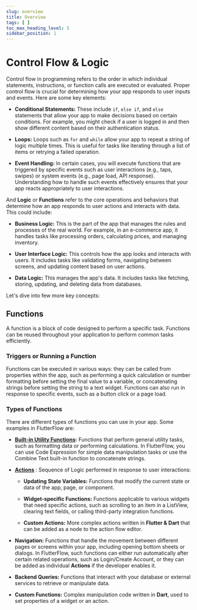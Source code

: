 ```yaml
---
slug: overview
title: Overview
tags: [ ]
toc_max_heading_level: 5
sidebar_position: 1
---
```


# Control Flow & Logic

Control flow in programming refers to the order in which individual statements, instructions, or
function calls are executed or evaluated. Proper control flow is crucial for determining how your
app responds to user inputs and events. Here are some key elements:

* **Conditional Statements:**
  These include `if`, `else if`, and `else` statements that allow your app to make decisions based on
  certain conditions. For example, you might check if a user is logged in and then show different
  content based on their authentication status.

* **Loops:**
  Loops such as `for` and `while` allow your app to repeat a string of logic multiple times. 
  This is useful for tasks like iterating through a list of items or retrying a failed operation.

* **Event Handling:**
  In certain cases, you will execute functions that are triggered by specific events such as user
  interactions (e.g., taps, swipes) or system events (e.g., page load, API response).
  Understanding how to handle such events effectively ensures that your app reacts appropriately to
  user interactions.

And **Logic** or **Functions** refer to the core operations and behaviors that determine how an app 
responds to user actions and interacts with data. This could include: 

* **Business Logic:** This is the part of the app that manages the rules and processes of the real 
world. For example, in an e-commerce app, it handles tasks like processing orders, calculating prices, and managing inventory.

* **User Interface Logic:** This controls how the app looks and interacts with users. It includes 
tasks like validating forms, navigating between screens, and updating content based on user actions.

* **Data Logic:** This manages the app's data. It includes tasks like fetching, storing, updating, 
and deleting data from databases.



Let's dive into few more key concepts:

## Functions

A function is a block of code designed to perform a specific task. Functions can be reused
throughout your application to perform common tasks efficiently.

### Triggers or Running a Function

Functions can be executed in various ways: they can be called from properties within the app, such
as performing a quick calculation or number formatting before setting the final value to a variable,
or concatenating strings before setting the string to a text widget. Functions can also run in
response to specific events, such as a button click or a page load.

### Types of Functions

There are different types of functions you can use in your app. Some examples in FlutterFlow are:

* **[Built-in Utility Functions](built-in-functions.md):** Functions that perform general utility 
  tasks, such as 
  formatting 
data or performing calculations. In FlutterFlow, you can use Code Expression for simple data manipulation tasks or use the Combine Text built-in function to concatenate strings.

* **[Actions](actions)** : Sequence of Logic performed in response to user interactions:
  * **Updating State Variables:** Functions that modify the current state or data of the app,
    page, or
    component.

  * **Widget-specific Functions:** Functions applicable to various widgets that need specific
    actions, such as scrolling to an item in a ListView, clearing text fields, or calling third-party
    integration functions.

  * **Custom Actions:** More complex actions written in **Flutter & Dart** that can be added as a node to
    the action flow editor.

* **Navigation:** Functions that handle the movement between different pages or screens within
  your app, including opening bottom sheets or dialogs. In FlutterFlow, such functions can
  either run automatically after certain related operations, such as Login/Create Account, or they
  can be added as individual **Actions** if the developer enables it.

* **Backend Queries:** Functions that interact with your database or external services to
  retrieve or manipulate data.

* **Custom Functions:** Complex manipulation code written in **Dart**, used to set properties of a
  widget or an action.




## 